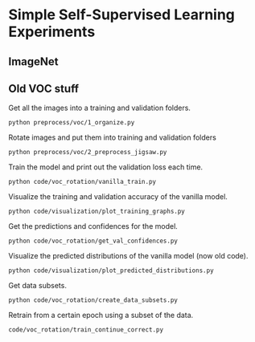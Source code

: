 # Simple Self-Supervised Learning Experiments

## ImageNet



## Old VOC stuff

Get all the images into a training and validation folders.

```
python preprocess/voc/1_organize.py
```

Rotate images and put them into training and validation folders

```
python preprocess/voc/2_preprocess_jigsaw.py
```

Train the model and print out the validation loss each time.
```
python code/voc_rotation/vanilla_train.py
```

Visualize the training and validation accuracy of the vanilla model.
```
python code/visualization/plot_training_graphs.py
```

Get the predictions and confidences for the model.
```
python code/voc_rotation/get_val_confidences.py
```

Visualize the predicted distributions of the vanilla model (now old code).
```
python code/visualization/plot_predicted_distributions.py
```

Get data subsets.
```
python code/voc_rotation/create_data_subsets.py
```

Retrain from a certain epoch using a subset of the data.
```
code/voc_rotation/train_continue_correct.py
```